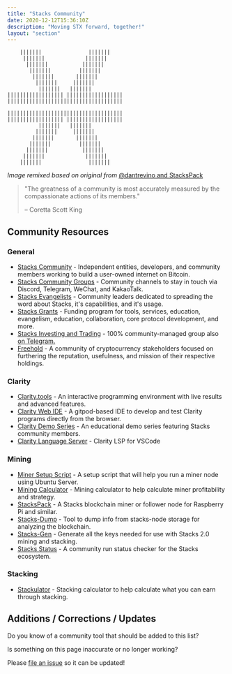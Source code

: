 ```yaml
---
title: "Stacks Community"
date: 2020-12-12T15:36:10Z
description: "Moving STX forward, together!"
layout: "section"
---
```


```none
    |||||||               |||||||
     |||||||             |||||||
      |||||||           |||||||
       |||||||         |||||||
        |||||||       |||||||
         |||||||     |||||||
          |||||||   |||||||
|||||||||||||||||| ||||||||||||||||||
|||||||||||||||||||||||||||||||||||||

|||||||||||||||||||||||||||||||||||||
|||||||||||||||||| ||||||||||||||||||
          |||||||   |||||||
         |||||||     |||||||
        |||||||       |||||||
       |||||||         |||||||
      |||||||           |||||||
     |||||||             |||||||
    |||||||               |||||||
```

*Image remixed based on original from* [@dantrevino and StacksPack](https://gitlab.com/riot.ai/stackspack)

> "The greatness of a community is most accurately measured by the compassionate actions of its members."
> 
> – Coretta Scott King

## Community Resources

### General

- [Stacks Community](https://community.blockstack.org/) - Independent entities, developers, and community members working to build a user-owned internet on Bitcoin.
- [Stacks Community Groups](https://community.blockstack.org/groups) - Community channels to stay in touch via Discord, Telegram, WeChat, and KakaoTalk.
- [Stacks Evangelists](https://community.blockstack.org/evangelists) - Community leaders dedicated to spreading the word about Stacks, it's capabilities, and it's usage.
- [Stacks Grants](https://grants.stacks.org) - Funding program for tools, services, education, evangelism, education, collaboration, core protocol development, and more.
- [Stacks Investing and Trading](https://twitter.com/StacksTrade) - 100% community-managed group also [on Telegram.](https://t.me/StacksTrade)
- [Freehold](https://joinfreehold.com) - A community of cryptocurrency stakeholders focused on furthering the reputation, usefulness, and mission of their respective holdings.

### Clarity

- [Clarity.tools](http://clarity.tools/) - An interactive programming environment with live results and advanced features.
- [Clarity Web IDE](https://github.com/friedger/clarity-js-sdk/blob/feature/web-ide/packages/clarity-tutorials/README-web-ide.md) - A gitpod-based IDE to develop and test Clarity programs directly from the browser.
- [Clarity Demo Series](https://github.com/friedger/clarity-demo) - An educational demo series featuring Stacks community members.
- [Clarity Language Server](https://marketplace.visualstudio.com/items?itemName=lgalabru.clarity-lsp) - Clarity LSP for VSCode

### Mining

- [Miner Setup Script](https://github.com/AbsorbingChaos/stx-miner-script) - A setup script that will help you run a miner node using Ubuntu Server.
- [Mining Calculator](https://friedger.github.io/mining-calculator/) - Mining calculator to help calculate miner profitability and strategy.
- [StacksPack](https://gitlab.com/riot.ai/stackspack) - A Stacks blockchain miner or follower node for Raspberry Pi and similar.
- [Stacks-Dump](https://github.com/psq/stacks-dump) - Tool to dump info from stacks-node storage for analyzing the blockchain.
- [Stacks-Gen](https://github.com/psq/stacks-gen) - Generate all the keys needed for use with Stacks 2.0 mining and stacking.
- [Stacks Status](https://stacks-status.com/) - A community run status checker for the Stacks ecosystem.

### Stacking

- [Stackulator](https://www.stxstacking.com/) - Stacking calculator to help calculate what you can earn through stacking.

## Additions / Corrections / Updates

Do you know of a community tool that should be added to this list?

Is something on this page inaccurate or no longer working?

Please [file an issue](https://github.com/AbsorbingChaos/stacks101-com/issues/new) so it can be updated!